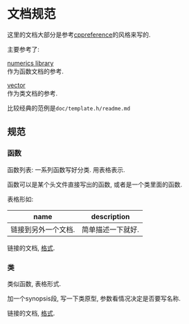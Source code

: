 # 文档规范

这里的文档大部分是参考[cppreference](https://en.cppreference.com/w/)的风格来写的.

主要参考了:

[numerics library](https://en.cppreference.com/w/cpp/numeric)  
作为函数文档的参考.

[vector](https://en.cppreference.com/w/cpp/container/vector)  
作为类文档的参考.

比较经典的范例是`doc/template.h/readme.md`

## 规范

### 函数

函数列表: 一系列函数写好分类. 用表格表示.

函数可以是某个头文件直接写出的函数, 或者是一个类里面的函数.

表格形如:  

| name                | description       |
| ------------------- | ----------------- |
| 链接到另外一个文档. | 简单描述一下就好. |

链接的文档, [格式](doc_function.md).

### 类

类似函数, 表格形式.

加一个synopsis段, 写一下类原型, 参数看情况决定是否要写名称.

链接的文档, [格式](doc_class.md).